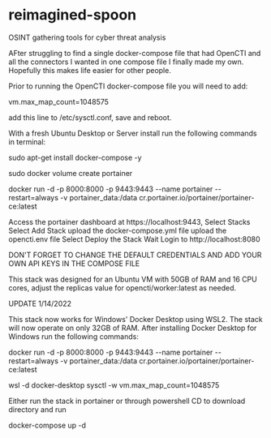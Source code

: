 # reimagined-spoon
OSINT gathering tools for cyber threat analysis

AFter struggling to find a single docker-compose file that had OpenCTI and all the connectors I wanted in one compose file I finally made my own. Hopefully this makes life easier for other people. 

Prior to running the OpenCTI docker-compose file you will need to add:

vm.max_map_count=1048575

add this line to /etc/sysctl.conf, save and reboot. 


With a fresh Ubuntu Desktop or Server install run the following commands in terminal:

  sudo apt-get install docker-compose -y
  
  sudo docker volume create portainer
  
  docker run -d -p 8000:8000 -p 9443:9443 --name portainer --restart=always -v portainer_data:/data cr.portainer.io/portainer/portainer-ce:latest
  
  Access the portainer dashboard at https://localhost:9443, 
  Select Stacks
    Select Add Stack
      upload the docker-compose.yml file
      upload the opencti.env file
    Select Deploy the Stack
      Wait
      Login to http://localhost:8080
      
          
DON'T FORGET TO CHANGE THE DEFAULT CREDENTIALS AND ADD YOUR OWN API KEYS IN THE COMPOSE FILE

This stack was designed for an Ubuntu VM with 50GB of RAM and 16 CPU cores, adjust the replicas value for opencti/worker:latest as needed. 


UPDATE 1/14/2022

This stack now works for Windows' Docker Desktop using WSL2. The stack will now operate on only 32GB of RAM. After installing Docker Desktop for Windows run the following commands: 

docker run -d -p 8000:8000 -p 9443:9443 --name portainer --restart=always -v portainer_data:/data cr.portainer.io/portainer/portainer-ce:latest

wsl -d docker-desktop
sysctl -w vm.max_map_count=1048575

Either run the stack in portainer or through powershell CD to download directory and run

docker-compose up -d 
